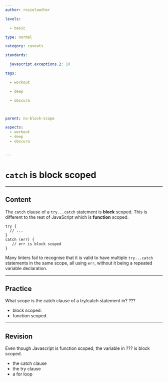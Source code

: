 ```yaml
---
author: rosielowther

levels:

  - basic

type: normal

category: caveats

standards:

  javascript.exceptions.2: 10

tags:

  - workout

  - deep

  - obscura



parent: no-block-scope

aspects:
  - workout
  - deep
  - obscura


---
```


# `catch` is block scoped

---
## Content

The `catch` clause of a `try...catch` statement is **block** scoped. This is different to the rest of JavaScript which is **function** scoped.  

```
try {
  // ...
}
catch (err) {
   // err is block scoped
}
```

Many linters fail to recognise that it is valid to have multiple  `try...catch` statements in the same scope, all using `err`, without it being a repeated variable declaration.

---
## Practice

What scope is the catch clause of a try/catch statement in? ???


* block scoped.
* function scoped.

---
## Revision

Even though Javascript is function scoped, the variable in ??? is block scoped.


* the catch clause
* the try clause
* a for loop

 

